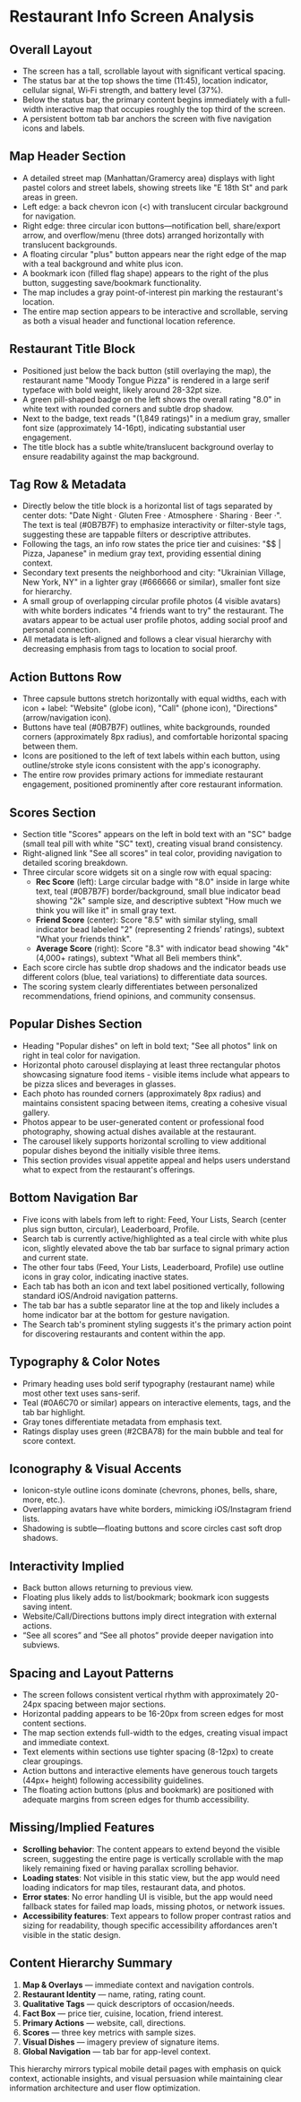 # Restaurant Info Screen Analysis

## Overall Layout
- The screen has a tall, scrollable layout with significant vertical spacing.
- The status bar at the top shows the time (11:45), location indicator, cellular signal, Wi‑Fi strength, and battery level (37%).
- Below the status bar, the primary content begins immediately with a full-width interactive map that occupies roughly the top third of the screen.
- A persistent bottom tab bar anchors the screen with five navigation icons and labels.

## Map Header Section
- A detailed street map (Manhattan/Gramercy area) displays with light pastel colors and street labels, showing streets like "E 18th St" and park areas in green.
- Left edge: a back chevron icon (<) with translucent circular background for navigation.
- Right edge: three circular icon buttons—notification bell, share/export arrow, and overflow/menu (three dots) arranged horizontally with translucent backgrounds.
- A floating circular "plus" button appears near the right edge of the map with a teal background and white plus icon.
- A bookmark icon (filled flag shape) appears to the right of the plus button, suggesting save/bookmark functionality.
- The map includes a gray point-of-interest pin marking the restaurant's location.
- The entire map section appears to be interactive and scrollable, serving as both a visual header and functional location reference.

## Restaurant Title Block
- Positioned just below the back button (still overlaying the map), the restaurant name "Moody Tongue Pizza" is rendered in a large serif typeface with bold weight, likely around 28-32pt size.
- A green pill-shaped badge on the left shows the overall rating "8.0" in white text with rounded corners and subtle drop shadow.
- Next to the badge, text reads "(1,849 ratings)" in a medium gray, smaller font size (approximately 14-16pt), indicating substantial user engagement.
- The title block has a subtle white/translucent background overlay to ensure readability against the map background.

## Tag Row & Metadata
- Directly below the title block is a horizontal list of tags separated by center dots: "Date Night · Gluten Free · Atmosphere · Sharing · Beer ·". The text is teal (#0B7B7F) to emphasize interactivity or filter-style tags, suggesting these are tappable filters or descriptive attributes.
- Following the tags, an info row states the price tier and cuisines: "$$ | Pizza, Japanese" in medium gray text, providing essential dining context.
- Secondary text presents the neighborhood and city: "Ukrainian Village, New York, NY" in a lighter gray (#666666 or similar), smaller font size for hierarchy.
- A small group of overlapping circular profile photos (4 visible avatars) with white borders indicates "4 friends want to try" the restaurant. The avatars appear to be actual user profile photos, adding social proof and personal connection.
- All metadata is left-aligned and follows a clear visual hierarchy with decreasing emphasis from tags to location to social proof.

## Action Buttons Row
- Three capsule buttons stretch horizontally with equal widths, each with icon + label: "Website" (globe icon), "Call" (phone icon), "Directions" (arrow/navigation icon).
- Buttons have teal (#0B7B7F) outlines, white backgrounds, rounded corners (approximately 8px radius), and comfortable horizontal spacing between them.
- Icons are positioned to the left of text labels within each button, using outline/stroke style icons consistent with the app's iconography.
- The entire row provides primary actions for immediate restaurant engagement, positioned prominently after core restaurant information.

## Scores Section
- Section title "Scores" appears on the left in bold text with an "SC" badge (small teal pill with white "SC" text), creating visual brand consistency.
- Right-aligned link "See all scores" in teal color, providing navigation to detailed scoring breakdown.
- Three circular score widgets sit on a single row with equal spacing:
  - **Rec Score** (left): Large circular badge with "8.0" inside in large white text, teal (#0B7B7F) border/background, small blue indicator bead showing "2k" sample size, and descriptive subtext "How much we think you will like it" in small gray text.
  - **Friend Score** (center): Score "8.5" with similar styling, small indicator bead labeled "2" (representing 2 friends' ratings), subtext "What your friends think".
  - **Average Score** (right): Score "8.3" with indicator bead showing "4k" (4,000+ ratings), subtext "What all Beli members think".
- Each score circle has subtle drop shadows and the indicator beads use different colors (blue, teal variations) to differentiate data sources.
- The scoring system clearly differentiates between personalized recommendations, friend opinions, and community consensus.

## Popular Dishes Section
- Heading "Popular dishes" on left in bold text; "See all photos" link on right in teal color for navigation.
- Horizontal photo carousel displaying at least three rectangular photos showcasing signature food items - visible items include what appears to be pizza slices and beverages in glasses.
- Each photo has rounded corners (approximately 8px radius) and maintains consistent spacing between items, creating a cohesive visual gallery.
- Photos appear to be user-generated content or professional food photography, showing actual dishes available at the restaurant.
- The carousel likely supports horizontal scrolling to view additional popular dishes beyond the initially visible three items.
- This section provides visual appetite appeal and helps users understand what to expect from the restaurant's offerings.

## Bottom Navigation Bar
- Five icons with labels from left to right: Feed, Your Lists, Search (center plus sign button, circular), Leaderboard, Profile.
- Search tab is currently active/highlighted as a teal circle with white plus icon, slightly elevated above the tab bar surface to signal primary action and current state.
- The other four tabs (Feed, Your Lists, Leaderboard, Profile) use outline icons in gray color, indicating inactive states.
- Each tab has both an icon and text label positioned vertically, following standard iOS/Android navigation patterns.
- The tab bar has a subtle separator line at the top and likely includes a home indicator bar at the bottom for gesture navigation.
- The Search tab's prominent styling suggests it's the primary action point for discovering restaurants and content within the app.

## Typography & Color Notes
- Primary heading uses bold serif typography (restaurant name) while most other text uses sans-serif.
- Teal (#0A6C70 or similar) appears on interactive elements, tags, and the tab bar highlight.
- Gray tones differentiate metadata from emphasis text.
- Ratings display uses green (#2CBA78) for the main bubble and teal for score context.

## Iconography & Visual Accents
- Ionicon-style outline icons dominate (chevrons, phones, bells, share, more, etc.).
- Overlapping avatars have white borders, mimicking iOS/Instagram friend lists.
- Shadowing is subtle—floating buttons and score circles cast soft drop shadows.

## Interactivity Implied
- Back button allows returning to previous view.
- Floating plus likely adds to list/bookmark; bookmark icon suggests saving intent.
- Website/Call/Directions buttons imply direct integration with external actions.
- “See all scores” and “See all photos” provide deeper navigation into subviews.

## Spacing and Layout Patterns
- The screen follows consistent vertical rhythm with approximately 20-24px spacing between major sections.
- Horizontal padding appears to be 16-20px from screen edges for most content sections.
- The map section extends full-width to the edges, creating visual impact and immediate context.
- Text elements within sections use tighter spacing (8-12px) to create clear groupings.
- Action buttons and interactive elements have generous touch targets (44px+ height) following accessibility guidelines.
- The floating action buttons (plus and bookmark) are positioned with adequate margins from screen edges for thumb accessibility.

## Missing/Implied Features
- **Scrolling behavior**: The content appears to extend beyond the visible screen, suggesting the entire page is vertically scrollable with the map likely remaining fixed or having parallax scrolling behavior.
- **Loading states**: Not visible in this static view, but the app would need loading indicators for map tiles, restaurant data, and photos.
- **Error states**: No error handling UI is visible, but the app would need fallback states for failed map loads, missing photos, or network issues.
- **Accessibility features**: Text appears to follow proper contrast ratios and sizing for readability, though specific accessibility affordances aren't visible in the static design.

## Content Hierarchy Summary
1. **Map & Overlays** — immediate context and navigation controls.
2. **Restaurant Identity** — name, rating, rating count.
3. **Qualitative Tags** — quick descriptors of occasion/needs.
4. **Fact Box** — price tier, cuisine, location, friend interest.
5. **Primary Actions** — website, call, directions.
6. **Scores** — three key metrics with sample sizes.
7. **Visual Dishes** — imagery preview of signature items.
8. **Global Navigation** — tab bar for app-level context.

This hierarchy mirrors typical mobile detail pages with emphasis on quick context, actionable insights, and visual persuasion while maintaining clear information architecture and user flow optimization.
